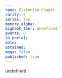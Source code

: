 ```yaml
---
name: Platonian Chapel
rarity: 5
series: tos
memory_alpha:
bigbook_tier: undefined
events: 0
in_portal:
date:
obtained:
mega: false
published: true
---
```


undefined
